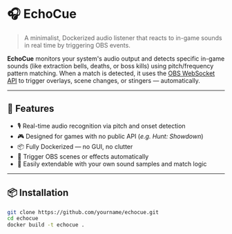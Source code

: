 # 🎧 EchoCue

> A minimalist, Dockerized audio listener that reacts to in-game sounds in real time by triggering OBS events.

**EchoCue** monitors your system's audio output and detects specific in-game sounds (like extraction bells, deaths, or boss kills) using pitch/frequency pattern matching. When a match is detected, it uses the [OBS WebSocket API](https://github.com/obsproject/obs-websocket) to trigger overlays, scene changes, or stingers — automatically.

---

## 🚀 Features

- 🎙️ Real-time audio recognition via pitch and onset detection
- 🎮 Designed for games with no public API (*e.g. Hunt: Showdown*)
- 📦 Fully Dockerized — no GUI, no clutter
- 🔁 Trigger OBS scenes or effects automatically
- 🧩 Easily extendable with your own sound samples and match logic

---

## 📦 Installation

```bash
git clone https://github.com/yourname/echocue.git
cd echocue
docker build -t echocue .
